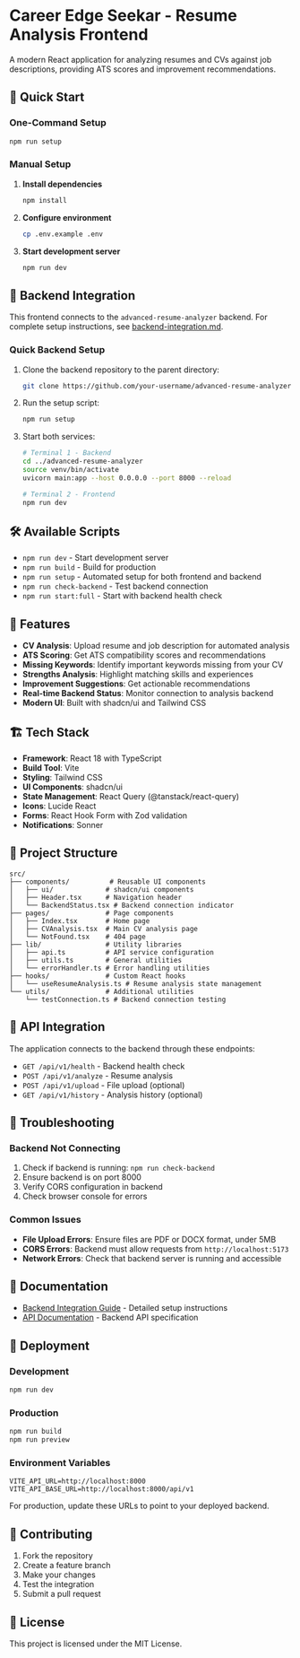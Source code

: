 # Career Edge Seekar - Resume Analysis Frontend

A modern React application for analyzing resumes and CVs against job descriptions, providing ATS scores and improvement recommendations.

## 🚀 Quick Start

### One-Command Setup
```bash
npm run setup
```

### Manual Setup
1. **Install dependencies**
   ```bash
   npm install
   ```

2. **Configure environment**
   ```bash
   cp .env.example .env
   ```

3. **Start development server**
   ```bash
   npm run dev
   ```

## 🔧 Backend Integration

This frontend connects to the `advanced-resume-analyzer` backend. For complete setup instructions, see [backend-integration.md](./backend-integration.md).

### Quick Backend Setup
1. Clone the backend repository to the parent directory:
   ```bash
   git clone https://github.com/your-username/advanced-resume-analyzer.git ../advanced-resume-analyzer
   ```

2. Run the setup script:
   ```bash
   npm run setup
   ```

3. Start both services:
   ```bash
   # Terminal 1 - Backend
   cd ../advanced-resume-analyzer
   source venv/bin/activate
   uvicorn main:app --host 0.0.0.0 --port 8000 --reload

   # Terminal 2 - Frontend
   npm run dev
   ```

## 🛠️ Available Scripts

- `npm run dev` - Start development server
- `npm run build` - Build for production
- `npm run setup` - Automated setup for both frontend and backend
- `npm run check-backend` - Test backend connection
- `npm run start:full` - Start with backend health check

## 🌟 Features

- **CV Analysis**: Upload resume and job description for automated analysis
- **ATS Scoring**: Get ATS compatibility scores and recommendations
- **Missing Keywords**: Identify important keywords missing from your CV
- **Strengths Analysis**: Highlight matching skills and experiences
- **Improvement Suggestions**: Get actionable recommendations
- **Real-time Backend Status**: Monitor connection to analysis backend
- **Modern UI**: Built with shadcn/ui and Tailwind CSS

## 🏗️ Tech Stack

- **Framework**: React 18 with TypeScript
- **Build Tool**: Vite
- **Styling**: Tailwind CSS
- **UI Components**: shadcn/ui
- **State Management**: React Query (@tanstack/react-query)
- **Icons**: Lucide React
- **Forms**: React Hook Form with Zod validation
- **Notifications**: Sonner

## 📁 Project Structure

```
src/
├── components/          # Reusable UI components
│   ├── ui/             # shadcn/ui components
│   ├── Header.tsx      # Navigation header
│   └── BackendStatus.tsx # Backend connection indicator
├── pages/              # Page components
│   ├── Index.tsx       # Home page
│   ├── CVAnalysis.tsx  # Main CV analysis page
│   └── NotFound.tsx    # 404 page
├── lib/                # Utility libraries
│   ├── api.ts          # API service configuration
│   ├── utils.ts        # General utilities
│   └── errorHandler.ts # Error handling utilities
├── hooks/              # Custom React hooks
│   └── useResumeAnalysis.ts # Resume analysis state management
└── utils/              # Additional utilities
    └── testConnection.ts # Backend connection testing
```

## 🔗 API Integration

The application connects to the backend through these endpoints:

- `GET /api/v1/health` - Backend health check
- `POST /api/v1/analyze` - Resume analysis
- `POST /api/v1/upload` - File upload (optional)
- `GET /api/v1/history` - Analysis history (optional)

## 🐛 Troubleshooting

### Backend Not Connecting
1. Check if backend is running: `npm run check-backend`
2. Ensure backend is on port 8000
3. Verify CORS configuration in backend
4. Check browser console for errors

### Common Issues
- **File Upload Errors**: Ensure files are PDF or DOCX format, under 5MB
- **CORS Errors**: Backend must allow requests from `http://localhost:5173`
- **Network Errors**: Check that backend server is running and accessible

## 📖 Documentation

- [Backend Integration Guide](./backend-integration.md) - Detailed setup instructions
- [API Documentation](./backend-integration.md#expected-backend-api-endpoints) - Backend API specification

## 🚀 Deployment

### Development
```bash
npm run dev
```

### Production
```bash
npm run build
npm run preview
```

### Environment Variables
```env
VITE_API_URL=http://localhost:8000
VITE_API_BASE_URL=http://localhost:8000/api/v1
```

For production, update these URLs to point to your deployed backend.

## 🤝 Contributing

1. Fork the repository
2. Create a feature branch
3. Make your changes
4. Test the integration
5. Submit a pull request

## 📄 License

This project is licensed under the MIT License.

